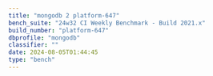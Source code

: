 ```yaml
---
title: "mongodb 2 platform-647"
bench_suite: "24w32 CI Weekly Benchmark - Build 2021.x"
build_number: "platform-647"
dbprofile: "mongodb"
classifier: ""
date: 2024-08-05T01:44:45
type: "bench"
---
```


